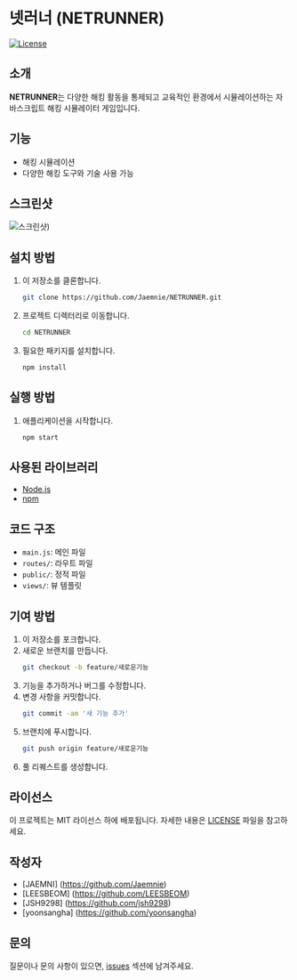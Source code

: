 # 넷러너 (NETRUNNER)

[![License](https://img.shields.io/badge/license-MIT-blue.svg)](LICENSE)

## 소개
**NETRUNNER**는 다양한 해킹 활동을 통제되고 교육적인 환경에서 시뮬레이션하는 자바스크립트 해킹 시뮬레이터 게임입니다.

## 기능
- 해킹 시뮬레이션
- 다양한 해킹 도구와 기술 사용 가능

## 스크린샷
![스크린샷](https://i.imgur.com/tlv0pTY.png))

## 설치 방법
1. 이 저장소를 클론합니다.
    ```bash
    git clone https://github.com/Jaemnie/NETRUNNER.git
    ```
2. 프로젝트 디렉터리로 이동합니다.
    ```bash
    cd NETRUNNER
    ```
3. 필요한 패키지를 설치합니다.
    ```bash
    npm install
    ```

## 실행 방법
1. 애플리케이션을 시작합니다.
    ```bash
    npm start
    ```

## 사용된 라이브러리
- [Node.js](https://nodejs.org/)
- [npm](https://www.npmjs.com/)

## 코드 구조
- `main.js`: 메인 파일
- `routes/`: 라우트 파일
- `public/`: 정적 파일
- `views/`: 뷰 템플릿

## 기여 방법
1. 이 저장소를 포크합니다.
2. 새로운 브랜치를 만듭니다.
    ```bash
    git checkout -b feature/새로운기능
    ```
3. 기능을 추가하거나 버그를 수정합니다.
4. 변경 사항을 커밋합니다.
    ```bash
    git commit -am '새 기능 추가'
    ```
5. 브랜치에 푸시합니다.
    ```bash
    git push origin feature/새로운기능
    ```
6. 풀 리퀘스트를 생성합니다.

## 라이선스
이 프로젝트는 MIT 라이선스 하에 배포됩니다. 자세한 내용은 [LICENSE](LICENSE) 파일을 참고하세요.

## 작성자
- [JAEMNI] (https://github.com/Jaemnie)
- [LEESBEOM] (https://github.com/LEESBEOM)
- [JSH9298] (https://github.com/jsh9298)
- [yoonsangha] (https://github.com/yoonsangha)

## 문의
질문이나 문의 사항이 있으면, [issues](https://github.com/Jaemnie/NETRUNNER/issues) 섹션에 남겨주세요.
